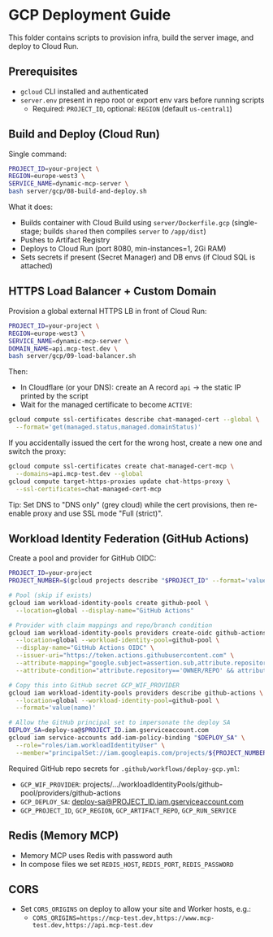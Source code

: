# GCP Deployment Guide

This folder contains scripts to provision infra, build the server image, and deploy to Cloud Run.

## Prerequisites

- `gcloud` CLI installed and authenticated
- `server.env` present in repo root or export env vars before running scripts
  - Required: `PROJECT_ID`, optional: `REGION` (default `us-central1`)

## Build and Deploy (Cloud Run)

Single command:

```bash
PROJECT_ID=your-project \
REGION=europe-west3 \
SERVICE_NAME=dynamic-mcp-server \
bash server/gcp/08-build-and-deploy.sh
```

What it does:
- Builds container with Cloud Build using `server/Dockerfile.gcp` (single-stage; builds `shared` then compiles `server` to `/app/dist`)
- Pushes to Artifact Registry
- Deploys to Cloud Run (port 8080, min-instances=1, 2Gi RAM)
- Sets secrets if present (Secret Manager) and DB envs (if Cloud SQL is attached)

## HTTPS Load Balancer + Custom Domain

Provision a global external HTTPS LB in front of Cloud Run:

```bash
PROJECT_ID=your-project \
REGION=europe-west3 \
SERVICE_NAME=dynamic-mcp-server \
DOMAIN_NAME=api.mcp-test.dev \
bash server/gcp/09-load-balancer.sh
```

Then:
- In Cloudflare (or your DNS): create an A record `api` → the static IP printed by the script
- Wait for the managed certificate to become `ACTIVE`:

```bash
gcloud compute ssl-certificates describe chat-managed-cert --global \
  --format='get(managed.status,managed.domainStatus)'
```

If you accidentally issued the cert for the wrong host, create a new one and switch the proxy:

```bash
gcloud compute ssl-certificates create chat-managed-cert-mcp \
  --domains=api.mcp-test.dev --global
gcloud compute target-https-proxies update chat-https-proxy \
  --ssl-certificates=chat-managed-cert-mcp
```

Tip: Set DNS to "DNS only" (grey cloud) while the cert provisions, then re-enable proxy and use SSL mode "Full (strict)".

## Workload Identity Federation (GitHub Actions)

Create a pool and provider for GitHub OIDC:

```bash
PROJECT_ID=your-project
PROJECT_NUMBER=$(gcloud projects describe "$PROJECT_ID" --format='value(projectNumber)')

# Pool (skip if exists)
gcloud iam workload-identity-pools create github-pool \
  --location=global --display-name="GitHub Actions"

# Provider with claim mappings and repo/branch condition
gcloud iam workload-identity-pools providers create-oidc github-actions \
  --location=global --workload-identity-pool=github-pool \
  --display-name="GitHub Actions OIDC" \
  --issuer-uri="https://token.actions.githubusercontent.com" \
  --attribute-mapping="google.subject=assertion.sub,attribute.repository=assertion.repository,attribute.ref=assertion.ref,attribute.actor=assertion.actor" \
  --attribute-condition="attribute.repository=='OWNER/REPO' && attribute.ref=='refs/heads/main'"

# Copy this into GitHub secret GCP_WIF_PROVIDER
gcloud iam workload-identity-pools providers describe github-actions \
  --location=global --workload-identity-pool=github-pool \
  --format='value(name)'

# Allow the GitHub principal set to impersonate the deploy SA
DEPLOY_SA=deploy-sa@$PROJECT_ID.iam.gserviceaccount.com
gcloud iam service-accounts add-iam-policy-binding "$DEPLOY_SA" \
  --role="roles/iam.workloadIdentityUser" \
  --member="principalSet://iam.googleapis.com/projects/${PROJECT_NUMBER}/locations/global/workloadIdentityPools/github-pool/attribute.repository/OWNER/REPO"
```

Required GitHub repo secrets for `.github/workflows/deploy-gcp.yml`:

- `GCP_WIF_PROVIDER`: projects/…/workloadIdentityPools/github-pool/providers/github-actions
- `GCP_DEPLOY_SA`: deploy-sa@PROJECT_ID.iam.gserviceaccount.com
- `GCP_PROJECT_ID`, `GCP_REGION`, `GCP_ARTIFACT_REPO`, `GCP_RUN_SERVICE`

## Redis (Memory MCP)

- Memory MCP uses Redis with password auth
- In compose files we set `REDIS_HOST`, `REDIS_PORT`, `REDIS_PASSWORD`

## CORS

- Set `CORS_ORIGINS` on deploy to allow your site and Worker hosts, e.g.:
  - `CORS_ORIGINS=https://mcp-test.dev,https://www.mcp-test.dev,https://api.mcp-test.dev`


